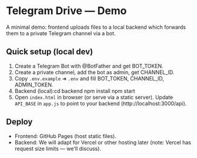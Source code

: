 # Telegram Drive — Demo

A minimal demo: frontend uploads files to a local backend which forwards them to a private Telegram channel via a bot.

## Quick setup (local dev)

1. Create a Telegram Bot with @BotFather and get BOT_TOKEN.
2. Create a private channel, add the bot as admin, get CHANNEL_ID.
3. Copy `.env.example` ➜ `.env` and fill BOT_TOKEN, CHANNEL_ID, ADMIN_TOKEN.
4. Backend (local):cd backend
npm install
npm start
5. Open `index.html` in browser (or serve via a static server). Update `API_BASE` in `app.js` to point to your backend (http://localhost:3000/api).

## Deploy
- Frontend: GitHub Pages (host static files).
- Backend: We will adapt for Vercel or other hosting later (note: Vercel has request size limits — we'll discuss).
